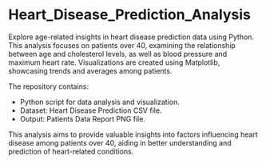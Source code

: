 # Heart_Disease_Prediction_Analysis
Explore age-related insights in heart disease prediction data using Python. This analysis focuses on patients over 40, examining the relationship between age and cholesterol levels, as well as blood pressure and maximum heart rate. Visualizations are created using Matplotlib, showcasing trends and averages among patients.

The repository contains:
- Python script for data analysis and visualization.
- Dataset: Heart Disease Prediction CSV file.
- Output: Patients Data Report PNG file.

This analysis aims to provide valuable insights into factors influencing heart disease among patients over 40, aiding in better understanding and prediction of heart-related conditions.
